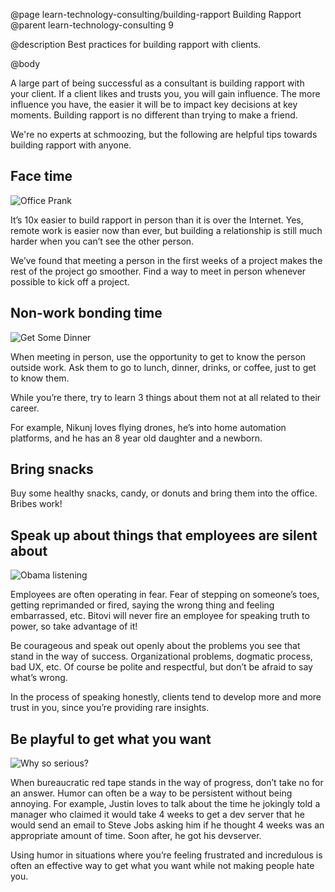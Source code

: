 @page learn-technology-consulting/building-rapport Building Rapport
@parent learn-technology-consulting 9

@description Best practices for building rapport with clients.

@body

A large part of being successful as a consultant is building rapport with your client. If a client likes and trusts you, you will gain influence. The more influence you have, the easier it will be to impact key decisions at key moments. Building rapport is no different than trying to make a friend.

We're no experts at schmoozing, but the following are helpful tips towards building rapport with anyone.

## Face time

![Office Prank](../static/img/technology-consulting/face-time.gif "Office Prank")

It’s 10x easier to build rapport in person than it is over the Internet. Yes, remote work is easier now than ever, but building a relationship is still much harder when you can’t see the other person.

We’ve found that meeting a person in the first weeks of a project makes the rest of the project go smoother. Find a way to meet in person whenever possible to kick off a project.

## Non-work bonding time

![Get Some Dinner](../static/img/technology-consulting/dinner.gif "Get Some Dinner")

When meeting in person, use the opportunity to get to know the person outside work. Ask them to go to lunch, dinner, drinks, or coffee, just to get to know them.

While you’re there, try to learn 3 things about them not at all related to their career.

For example, Nikunj loves flying drones, he’s into home automation platforms, and he has an 8 year old daughter and a newborn.

## Bring snacks

Buy some healthy snacks, candy, or donuts and bring them into the office. Bribes work!

## Speak up about things that employees are silent about

![Obama listening](../static/img/technology-consulting/obama.gif "Obama listening")

Employees are often operating in fear. Fear of stepping on someone’s toes, getting reprimanded or fired, saying the wrong thing and feeling embarrassed, etc. Bitovi will never fire an employee for speaking truth to power, so take advantage of it!

Be courageous and speak out openly about the problems you see that stand in the way of success. Organizational problems, dogmatic process, bad UX, etc. Of course be polite and respectful, but don’t be afraid to say what’s wrong.

In the process of speaking honestly, clients tend to develop more and more trust in you, since you’re providing rare insights.

## Be playful to get what you want

![Why so serious?](../static/img/technology-consulting/so-serious.gif "Why so serious?")

When bureaucratic red tape stands in the way of progress, don’t take no for an answer. Humor can often be a way to be persistent without being annoying. For example, Justin loves to talk about the time he jokingly told a manager who claimed it would take 4 weeks to get a dev server that he would send an email to Steve Jobs asking him if he thought 4 weeks was an appropriate amount of time. Soon after, he got his  devserver.

Using humor in situations where you’re feeling frustrated and incredulous is often an effective way to get what you want while not making people hate you.
